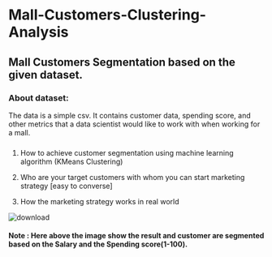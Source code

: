 # Mall-Customers-Clustering-Analysis
## Mall Customers Segmentation based on the given dataset.

### About dataset:
The data is a simple csv. It contains customer data, spending score, and other metrics that a data scientist would like to work with when working for a mall.

### 
1. How to achieve customer segmentation using machine learning algorithm (KMeans Clustering)

2. Who are your target customers with whom you can start marketing strategy [easy to converse]

3. How the marketing strategy works in real world

![download](https://user-images.githubusercontent.com/29980448/91294937-e8dc3b00-e7b7-11ea-8b48-4a9031c7c350.png)

#### Note : Here above the image show the result and customer are segmented based on the Salary and the Spending score(1-100).

